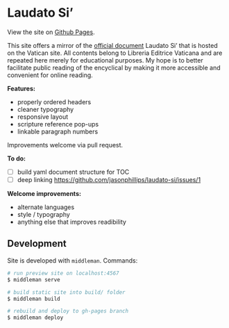 # Laudato Si’

View the site on [Github Pages](http://jasonphillips.github.io/laudato-si/).

This site offers a mirror of the
[official document](http://w2.vatican.va/content/francesco/en/encyclicals/documents/papa-francesco_20150524_enciclica-laudato-si.html) Laudato Si’ that is hosted on the Vatican site. All contents belong to Libreria Editrice Vaticana and are
repeated here merely for educational purposes. My hope is to better facilitate public reading of the
encyclical by making it more accessible and convenient for online reading.

**Features:**
 - properly ordered headers
 - cleaner typography
 - responsive layout
 - scripture reference pop-ups
 - linkable paragraph numbers

Improvements welcome via pull request.

**To do:**
 - [ ] build yaml document structure for TOC
 - [ ] deep linking https://github.com/jasonphillips/laudato-si/issues/1

**Welcome improvements:**
 - alternate languages
 - style / typography
 - anything else that improves readibility

## Development

Site is developed with `middleman`. Commands:

```bash
# run preview site on localhost:4567
$ middleman serve

# build static site into build/ folder
$ middleman build

# rebuild and deploy to gh-pages branch
$ middleman deploy
```

